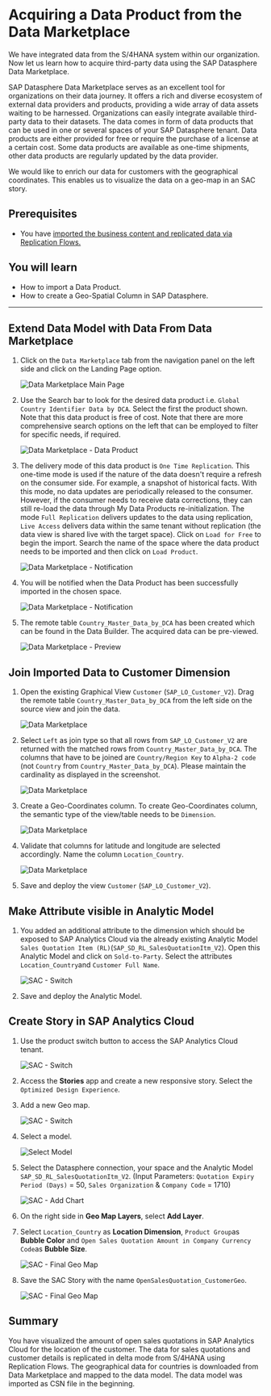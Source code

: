 # Acquiring a Data Product from the Data Marketplace
We have integrated data from the S/4HANA system within our organization. Now let us learn how to acquire third-party data using the SAP Datasphere Data Marketplace.

SAP Datasphere Data Marketplace serves as an excellent tool for organizations on their data journey. It offers a rich and diverse ecosystem of external data providers and products, providing a wide array of data assets waiting to be harnessed. Organizations can easily integrate available third-party data to their datasets. The data comes in form of data products that can be used in one or several spaces of your SAP Datasphere tenant. Data products are either provided for free or require the purchase of a license at a certain cost. Some data products are available as one-time shipments, other data products are regularly updated by the data provider.

We would like to enrich our data for customers with the geographical coordinates. This enables us to visualize the data on a geo-map in an SAC story. 

## Prerequisites
- You have [imported the business content and replicated data via Replication Flows.](../dsp_sales_analysis_1-s4-integration/dsp_sales_analysis_1-s4-integration.md)

## You will learn
  - How to import a Data Product.
  - How to create a Geo-Spatial Column in SAP Datasphere. 

--- 
## Extend Data Model with Data From Data Marketplace
1. Click on the `Data Marketplace` tab from the navigation panel on the left side and click on the Landing Page option.

    ![Data Marketplace Main Page](./images-dsp_sales_analysis_2-data-marketplace/DSP_DataMarketplace_Overview.png)

2. Use the Search bar to look for the desired data product i.e. `Global Country Identifier Data by DCA`. Select the first the product shown. Note that this data product is free of cost. Note that there are more comprehensive search options on the left that can be employed to filter for specific needs, if required.

    ![Data Marketplace - Data Product](./images-dsp_sales_analysis_2-data-marketplace/DSP_DM_DP.png)

3. The delivery mode of this data product is `One Time Replication`. This one-time mode is used if the nature of the data doesn't require a refresh on the consumer side. For example, a snapshot of historical facts. With this mode, no data updates are periodically released to the consumer. However, if the consumer needs to receive data corrections, they can still re-load the data through My Data Products re-initialization. The mode `Full Replication` delivers updates to the data using replication, `Live Access` delivers data within the same tenant without replication (the data view is shared live with the target space). Click on `Load for Free` to begin the import. Search the name of the space where the data product needs to be imported and then click on `Load Product`.

    ![Data Marketplace - Notification](./images-dsp_sales_analysis_2-data-marketplace/DSP_DM_Load.png)

4. You will be notified when the Data Product has been successfully imported in the chosen space. 

    ![Data Marketplace - Notification](./images-dsp_sales_analysis_2-data-marketplace/DSP_DP_Finished.png)

5. The remote table `Country_Master_Data_by_DCA` has been created which can be found in the Data Builder. The acquired data can be pre-viewed.

    ![Data Marketplace - Preview](./images-dsp_sales_analysis_2-data-marketplace/DSP_DM_Preview.png)
    

## Join Imported Data to Customer Dimension
1. Open the existing Graphical View `Customer` (`SAP_LO_Customer_V2`). Drag the remote table `Country_Master_Data_by_DCA` from the left side on the source view and join the data.

    ![Data Marketplace](./images-dsp_sales_analysis_2-data-marketplace/DSP_GrView_Join.png)

2. Select `Left` as join type so that all rows from `SAP_LO_Customer_V2` are returned with the matched rows from `Country_Master_Data_by_DCA`. The columns that have to be joined are `Country/Region Key` to `Alpha-2 code` (not `Country` from `Country_Master_Data_by_DCA`). Please maintain the cardinality as displayed in the screenshot.

    ![Data Marketplace](./images-dsp_sales_analysis_2-data-marketplace/DSP_Configure_Join.png)

3. Create a Geo-Coordinates column. To create Geo-Coordinates column, the semantic type of the view/table needs to be `Dimension`.

    ![Data Marketplace](./images-dsp_sales_analysis_2-data-marketplace/DSP_Geo_Calc.png)

4. Validate that columns for latitude and longitude are selected accordingly. Name the column `Location_Country`.

    ![Data Marketplace ](./images-dsp_sales_analysis_2-data-marketplace/DSP_Geo_Calc_2.png)

5. Save and deploy the view `Customer` (`SAP_LO_Customer_V2`).

## Make Attribute visible in Analytic Model
1. You added an additional attribute to the dimension which should be exposed to SAP Analytics Cloud via the already existing Analytic Model `Sales Quotation Item (RL)`(`SAP_SD_RL_SalesQuotationItm_V2`). Open this Analytic Model and click on `Sold-to-Party`. Select the attributes `Location_Country`and `Customer Full Name`.

    ![SAC - Switch](./images-dsp_sales_analysis_2-data-marketplace/DSP_AM_Select.png)

2. Save and deploy the Analytic Model.

## Create Story in SAP Analytics Cloud

1. Use the product switch button to access the SAP Analytics Cloud tenant. 

    ![SAC - Switch](./images-dsp_sales_analysis_2-data-marketplace/SAC_Switch.png)

2. Access the **Stories** app and create a new responsive story. Select the `Optimized Design Experience`.

3. Add a new Geo map. 

    ![SAC - Switch](./images-dsp_sales_analysis_2-data-marketplace/SAC_GeoMap.png)

4. Select a model.

    ![Select Model](./images-dsp_sales_analysis_2-data-marketplace/SAC_SelectModel.png)

4. Select the Datasphere connection, your space and the Analytic Model `SAP_SD_RL_SalesQuotationItm_V2`. (Input Parameters: `Quotation Expiry Period (Days)` = 50, `Sales Organization` & `Company Code` = 1710)

    ![SAC - Add Chart](./images-dsp_sales_analysis_2-data-marketplace/DSP_SAC_AddChart.png)

5. On the right side in **Geo Map Layers**, select **Add Layer**.

6. Select `Location_Country` as **Location Dimension**, `Product Group`as **Bubble Color** and `Open Sales Quotation Amount in Company Currency Code`as **Bubble Size**.

    ![SAC - Final Geo Map](./images-dsp_sales_analysis_2-data-marketplace/SAC_GeoMap_Viz.png)

7. Save the SAC Story with the name `OpenSalesQuotation_CustomerGeo`.

    ![SAC - Final Geo Map](./images-dsp_sales_analysis_2-data-marketplace/SAC_Save.png)

## Summary 
You have visualized the amount of open sales quotations in SAP Analytics Cloud for the location of the customer. The data for sales quotations and customer details is replicated in delta mode from S/4HANA using Replication Flows. The geographical data for countries is downloaded from Data Marketplace and mapped to the data model. The data model was imported as CSN file in the beginning. 
